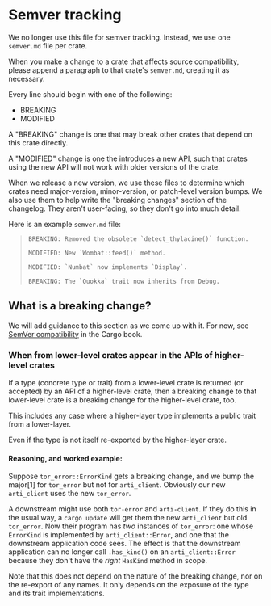 # Semver tracking

We no longer use this file for semver tracking.  Instead, we use one
`semver.md` file per crate.

When you make a change to a crate that affects source compatibility,
please append a paragraph to that crate's `semver.md`, creating it as
necessary.

Every line should begin with one of the following:
  * BREAKING
  * MODIFIED

A "BREAKING" change is one that may break other crates that depend on
this crate directly.

A "MODIFIED" change is one the introduces a new API, such that crates
using the new API will not work with older versions of the crate.

When we release a new version, we use these files to determine which
crates need major-version, minor-version, or patch-level version bumps.
We also use them to help write the "breaking changes" section of the
changelog. They aren't user-facing, so they don't go into much detail.

Here is an example `semver.md` file:

>```
>BREAKING: Removed the obsolete `detect_thylacine()` function.
>
>MODIFIED: New `Wombat::feed()` method.
>
>MODIFIED: `Numbat` now implements `Display`.
>
>BREAKING: The `Quokka` trait now inherits from Debug.
>```

## What is a breaking change?

We will add guidance to this section as we come up with it. For now, see
[SemVer compatibility] in the Cargo book.

[SemVer Compatibility]: https://doc.rust-lang.org/cargo/reference/semver.html

### When from lower-level crates appear in the APIs of higher-level crates

If a type (concrete type or trait) from a lower-level crate
is returned (or accepted)
by an API of a higher-level crate,
then a breaking change to that lower-level crate is a breaking change
for the higher-level crate, too.

This includes any case where a higher-layer type
implements a public trait from a lower-layer.

Even if the type is not itself re-exported by the higher-layer crate.

#### Reasoning, and worked example:

Suppose `tor_error::ErrorKind` gets a breaking change,
and we bump the major[1] for `tor_error` but not for `arti_client`.
Obviously our new `arti_client` uses the new `tor_error`.

A downstream might use both `tor-error` and `arti-client`.
If they do this in the usual way,
a `cargo update` will get them the new `arti_client` but old `tor_error`.
Now their program has *two* instances of `tor_error`:
one whose `ErrorKind` is implemented by `arti_client::Error`,
and one that the downstream application code sees.
The effect is that the downstream application
can no longer call `.has_kind()` on an `arti_client::Error`
because they don't have the *right* `HasKind` method in scope.

Note that this does not depend on the nature of the breaking change,
nor on the re-export of any names.
It only depends on the exposure of the type and its trait implementations.
